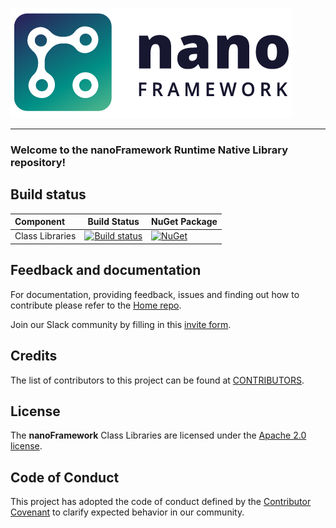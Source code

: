 ![nanoFramework logo](https://github.com/nanoframework/Home/blob/master/resources/logo/nanoFramework-repo-logo.png)

-----

### Welcome to the **nanoFramework** Runtime Native Library repository!


## Build status

| Component | Build Status | NuGet Package |
|:-|---|---|
| Class Libraries | [![Build status](https://ci.appveyor.com/api/projects/status/1klaefyj6y9t2pep?svg=true)](https://ci.appveyor.com/project/nfbot/lib-nanoframework-runtime-native) | [![NuGet](https://img.shields.io/nuget/dt/nanoFramework.Runtime.Native.svg)](https://www.nuget.org/packages/nanoFramework.Runtime.Native) |


## Feedback and documentation

For documentation, providing feedback, issues and finding out how to contribute please refer to the [Home repo](https://github.com/nanoframework/Home).

Join our Slack community by filling in this [invite form](https://nanoframework.wordpress.com/slack-invite-form/).


## Credits

The list of contributors to this project can be found at [CONTRIBUTORS](https://github.com/nanoframework/Home/blob/master/CONTRIBUTORS.md).


## License

The **nanoFramework** Class Libraries are licensed under the [Apache 2.0 license](http://www.apache.org/licenses/LICENSE-2.0).


## Code of Conduct
This project has adopted the code of conduct defined by the [Contributor Covenant](http://contributor-covenant.org/)
to clarify expected behavior in our community.

